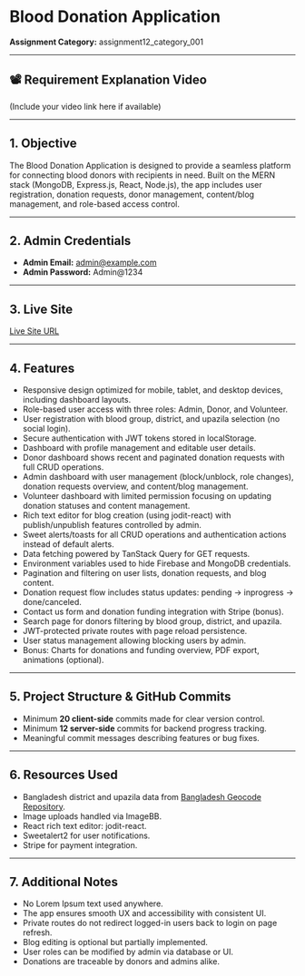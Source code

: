 # Blood Donation Application

**Assignment Category:** assignment12_category_001

---

## 📽️ Requirement Explanation Video  
(Include your video link here if available)

---

## 1. Objective  
The Blood Donation Application is designed to provide a seamless platform for connecting blood donors with recipients in need. Built on the MERN stack (MongoDB, Express.js, React, Node.js), the app includes user registration, donation requests, donor management, content/blog management, and role-based access control.

---

## 2. Admin Credentials  
- **Admin Email:** admin@example.com  
- **Admin Password:** Admin@1234  



---

## 3. Live Site  
[Live Site URL](https://your-live-site-url.com)  

---

## 4. Features

- Responsive design optimized for mobile, tablet, and desktop devices, including dashboard layouts.
- Role-based user access with three roles: Admin, Donor, and Volunteer.
- User registration with blood group, district, and upazila selection (no social login).
- Secure authentication with JWT tokens stored in localStorage.
- Dashboard with profile management and editable user details.
- Donor dashboard shows recent and paginated donation requests with full CRUD operations.
- Admin dashboard with user management (block/unblock, role changes), donation requests overview, and content/blog management.
- Volunteer dashboard with limited permission focusing on updating donation statuses and content management.
- Rich text editor for blog creation (using jodit-react) with publish/unpublish features controlled by admin.
- Sweet alerts/toasts for all CRUD operations and authentication actions instead of default alerts.
- Data fetching powered by TanStack Query for GET requests.
- Environment variables used to hide Firebase and MongoDB credentials.
- Pagination and filtering on user lists, donation requests, and blog content.
- Donation request flow includes status updates: pending → inprogress → done/canceled.
- Contact us form and donation funding integration with Stripe (bonus).
- Search page for donors filtering by blood group, district, and upazila.
- JWT-protected private routes with page reload persistence.
- User status management allowing blocking users by admin.
- Bonus: Charts for donations and funding overview, PDF export, animations (optional).

---

## 5. Project Structure & GitHub Commits  

- Minimum **20 client-side** commits made for clear version control.
- Minimum **12 server-side** commits for backend progress tracking.
- Meaningful commit messages describing features or bug fixes.

---

## 6. Resources Used  

- Bangladesh district and upazila data from [Bangladesh Geocode Repository](https://github.com/nuhil/bangladesh-geocode).
- Image uploads handled via ImageBB.
- React rich text editor: jodit-react.
- Sweetalert2 for user notifications.
- Stripe for payment integration.

---

## 7. Additional Notes  

- No Lorem Ipsum text used anywhere.
- The app ensures smooth UX and accessibility with consistent UI.
- Private routes do not redirect logged-in users back to login on page refresh.
- Blog editing is optional but partially implemented.
- User roles can be modified by admin via database or UI.
- Donations are traceable by donors and admins alike.



